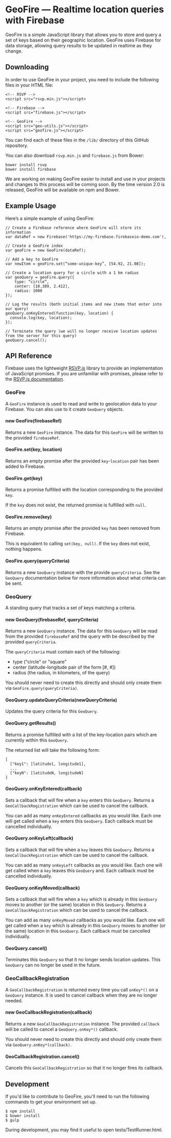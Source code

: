 # GeoFire — Realtime location queries with Firebase

GeoFire is a simple JavaScript library that allows you to store and query a set
of keys based on their geographic location. GeoFire uses Firebase for data
storage, allowing query results to be updated in realtime as they change.

## Downloading

In order to use GeoFire in your project, you need to include the following files in your HTML file:

    <!-- RSVP -->
    <script src="rsvp.min.js"></script>

    <!-- Firebase -->
    <script src="firebase.js"></script>

    <!-- GeoFire -->
    <script src="geo-utils.js"></script>
    <script src="geofire.js"></script>

You can find each of these files in the `/lib/` directory of this GitHub repository.

You can also download `rsvp.min.js` and `firebase.js` from Bower:

    bower install rsvp
    bower install firebase

We are working on making GeoFire easier to install and use in your projects and changes to this process will be coming soon. By the time version 2.0 is released, GeoFire will be available on npm and Bower.

## Example Usage

Here’s a simple example of using GeoFire:

    // Create a Firebase reference where GeoFire will store its information
    var dataRef = new Firebase('https://my-firebase.firebaseio-demo.com'),

    // Create a GeoFire index
    var geoFire = new GeoFire(dataRef);

    // Add a key to GeoFire
    var newItem = geoFire.set(“some-unique-key”, [54.92, 21.08]);

    // Create a location query for a circle with a 1 km radius
    var geoQuery = geoFire.query({
        type: “circle”,
        center: [10.389, 2.412],
        radius: 1000
    });

    // Log the results (both initial items and new items that enter into our query)
    geoQuery.onKeyEntered(function(key, location) {
      console.log(key, location);
    });

    // Terminate the query (we will no longer receive location updates from the server for this query)
    geoQuery.cancel();

## API Reference

Firebase uses the lightweight [RSVP.js](https://github.com/tildeio/rsvp.js/) library to provide an implementation of JavaScript promises. If you are unfamiliar with promises, please refer to the [RSVP.js documentation](https://github.com/tildeio/rsvp.js/).

### GeoFire

A `GeoFire` instance is used to read and write to geolocation data to your Firebase. You can also use to it create `GeoQuery` objects.

#### new GeoFire(firebaseRef)

Returns a new `GeoFire` instance. The data for this `GeoFire` will be written to the provided `firebaseRef`.

#### GeoFire.set(key, location)

Returns an empty promise after the provided `key`-`location` pair has been added to Firebase.

#### GeoFire.get(key)

Returns a promise fulfilled with the location corresponding to the provided `key`.

If the `key` does not exist, the returned promise is fulfilled with `null`.

#### GeoFire.remove(key)

Returns an empty promise after the provided `key` has been removed from Firebase.

This is equivalent to calling `set(key, null)`. If the `key` does not exist, nothing happens.

#### GeoFire.query(queryCriteria)

Returns a new `GeoQuery` instance with the provide `queryCriteria`. See the `GeoQuery` documentation below for more information about what criteria can be sent.

### GeoQuery

A standing query that tracks a set of keys matching a criteria.

#### new GeoQuery(firebaseRef, queryCriteria)

Returns a new `GeoQuery` instance. The data for this `GeoQuery` will be read from the provided `firebaseRef` and the query with be described by the provided `queryCriteria`.

The `queryCriteria` must contain each of the following:

* type ("circle" or "square"
* center (latitude-longitude pair of the form [#, #])
* radius (the radius, in kilometers, of the query)

You should never need to create this directly and should only create them via `GeoFire.query(queryCriteria)`.

#### GeoQuery.updateQueryCriteria(newQueryCriteria)

Updates the query criteria for this `GeoQuery`.

#### GeoQuery.getResults()

Returns a promise fulfilled with a list of the key-location pairs which are currently within this `GeoQuery`.

The returned list will take the following form:

    [
      ["key1": [latitude1, longitude1],
      ...
      ["keyN": [latitudeN, longitudeN]
    ]

#### GeoQuery.onKeyEntered(callback)

Sets a callback that will fire when a `key` enters this `GeoQuery`. Returns a `GeoCallbackRegistration` which can be used to cancel the callback.

You can add as many `onKeyEntered` callbacks as you would like. Each one will get called when a `key` enters this `GeoQuery`. Each callback must be cancelled individually.

#### GeoQuery.onKeyLeft(callback)

Sets a callback that will fire when a `key` leaves this `GeoQuery`. Returns a `GeoCallbackRegistration` which can be used to cancel the callback.

You can add as many `onKeyLeft` callbacks as you would like. Each one will get called when a `key` leaves this `GeoQuery` and. Each callback must be cancelled individually.

#### GeoQuery.onKeyMoved(callback)

Sets a callback that will fire when a `key` which is already in this `GeoQuery` moves to another (or the same) location in this `GeoQuery`. Returns a `GeoCallbackRegistration` which can be used to cancel the callback.

You can add as many `onKeyMoved` callbacks as you would like. Each one will get called when a `key` which is already in this `GeoQuery` moves to another (or the same) location in this `GeoQuery`. Each callback must be cancelled individually.

#### GeoQuery.cancel()

Terminates this `GeoQuery` so that it no longer sends location updates. This `GeoQuery` can no longer be used in the future.

### GeoCallbackRegistration

A `GeoCallbackRegistration` is returned every time you call `onKey*()` on a `GeoQuery` instance. It is used to cancel callback when they are no longer needed.

#### new GeoCallbackRegistration(callback)

Returns a new `GeoCallbackRegistration` instance. The provided `callback` will be called to cancel a `GeoQuery.onKey*()` callback.

You should never need to create this directly and should only create them via `GeoQuery.onKey*(callback)`.

#### GeoCallbackRegistration.cancel()

Cancels this `GeoCallbackRegistration` so that it no longer fires its callback.

## Development

If you'd like to contribute to GeoFire, you'll need to run the following
commands to get your environment set up.

    $ npm install
    $ bower install
    $ gulp

During development, you may find it useful to open tests/TestRunner.html.